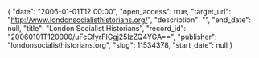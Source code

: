 {
  "date": "2006-01-01T12:00:00", 
  "open_access": true, 
  "target_url": "http://www.londonsocialisthistorians.org/", 
  "description": "", 
  "end_date": null, 
  "title": "London Socialist Historians", 
  "record_id": "20060101T120000/uFcCfyrFIGgj25IzZQ4YGA==", 
  "publisher": "londonsocialisthistorians.org", 
  "slug": 11534378, 
  "start_date": null
}

